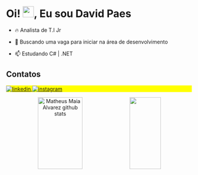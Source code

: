 <h1 align="left">Oi! <img src="https://raw.githubusercontent.com/kaueMarques/kaueMarques/master/hi.gif" height="30px">, Eu sou David Paes</h1>


- 🔥 Analista de T.I Jr

- 🔭 Buscando uma vaga para iniciar na área de desenvolvimento

- 📫 Estudando C# | .NET
 
## Contatos

<p align="left" style="background:yellow">
<a href="https://linkedin.com/in/david-paes" target="_blank">
  <img align="center" src="https://img.shields.io/badge/-davidpaes-05122A?style=flat&logo=linkedin" alt="linkedin"/>
</a>
<a href="https://instagram.com/davidnpaes" target="_blank">
 <img align="center" src="https://img.shields.io/badge/-davidnpaes-05122A?style=flat&logo=instagram" alt="instagram"/>
</a>
</p>
  
<div align="center">  
  <img width="49%" height="195px" src="https://github-readme-stats.vercel.app/api?username=davidnpaes&show_icons=true&count_private=true&hide_border=true&title_color=00bfbf&icon_color=00bfbf&text_color=c9d1d9&bg_color=0d1117" alt="Matheus Maia Alvarez github stats" /> 
  <img width="41%" height="195px" src="https://github-readme-stats.vercel.app/api/top-langs/?username=davidnpaes&layout=compact&hide_border=true&title_color=00bfbf&text_color=00bfbf&bg_color=0d1117" />
</div>

